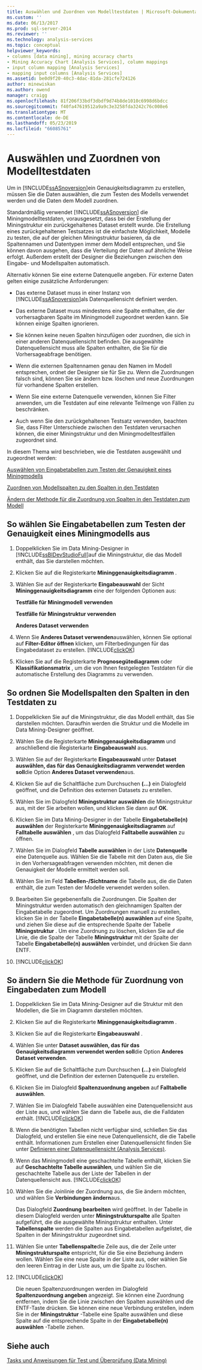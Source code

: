 ```yaml
---
title: Auswählen und Zuordnen von Modelltestdaten | Microsoft-Dokumentation
ms.custom: ''
ms.date: 06/13/2017
ms.prod: sql-server-2014
ms.reviewer: ''
ms.technology: analysis-services
ms.topic: conceptual
helpviewer_keywords:
- columns [data mining], mining accuracy charts
- Mining Accuracy Chart [Analysis Services], column mappings
- input column mapping [Analysis Services]
- mapping input columns [Analysis Services]
ms.assetid: be0d9f20-40c3-4dac-81da-281cfe724126
author: minewiskan
ms.author: owend
manager: craigg
ms.openlocfilehash: 81f206f33bdf3dbdf9d74b8de1010c6998d6bdcc
ms.sourcegitcommit: f40fa47619512a9a9c3e3258fda3242c76c008e6
ms.translationtype: MT
ms.contentlocale: de-DE
ms.lasthandoff: 05/23/2019
ms.locfileid: "66085761"
---
```

# <a name="choose-and-map-model-testing-data"></a>Auswählen und Zuordnen von Modelltestdaten
  Um in [!INCLUDE[ssASnoversion](../../includes/ssasnoversion-md.md)]ein Genauigkeitsdiagramm zu erstellen, müssen Sie die Daten auswählen, die zum Testen des Modells verwendet werden und die Daten dem Modell zuordnen.  
  
 Standardmäßig verwendet [!INCLUDE[ssASnoversion](../../includes/ssasnoversion-md.md)] die Miningmodelltestdaten, vorausgesetzt, dass bei der Erstellung der Miningstruktur ein zurückgehaltenes Dataset erstellt wurde. Die Erstellung eines zurückgehaltenen Testsatzes ist die einfachste Möglichkeit, Modelle zu testen, die auf der gleichen Miningstruktur basieren, da die Spaltennamen und Datentypen immer dem Modell entsprechen, und Sie können davon ausgehen, dass die Verteilung der Daten auf ähnliche Weise erfolgt. Außerdem erstellt der Designer die Beziehungen zwischen den Eingabe- und Modellspalten automatisch.  
  
 Alternativ können Sie eine externe Datenquelle angeben. Für externe Daten gelten einige zusätzliche Anforderungen:  
  
-   Das externe Dataset muss in einer Instanz von [!INCLUDE[ssASnoversion](../../includes/ssasnoversion-md.md)]als Datenquellensicht definiert werden.  
  
-   Das externe Dataset muss mindestens eine Spalte enthalten, die der vorhersagbaren Spalte im Miningmodell zugeordnet werden kann. Sie können einige Spalten ignorieren.  
  
-   Sie können keine neuen Spalten hinzufügen oder zuordnen, die sich in einer anderen Datenquellensicht befinden. Die ausgewählte Datenquellensicht muss alle Spalten enthalten, die Sie für die Vorhersageabfrage benötigen.  
  
-   Wenn die externen Spaltennamen genau den Namen im Modell entsprechen, ordnet der Designer sie für Sie zu. Wenn die Zuordnungen falsch sind, können Sie sie ändern bzw. löschen und neue Zuordnungen für vorhandene Spalten erstellen.  
  
-   Wenn Sie eine externe Datenquelle verwenden, können Sie Filter anwenden, um die Testdaten auf eine relevante Teilmenge von Fällen zu beschränken.  
  
-   Auch wenn Sie den zurückgehaltenen Testsatz verwenden, beachten Sie, dass Filter Unterschiede zwischen den Testdaten verursachen können, die einer Miningstruktur und den Miningmodelltestfällen zugeordnet sind.  
  
 In diesem Thema wird beschrieben, wie die Testdaten ausgewählt und zugeordnet werden:  
  
 [Auswählen von Eingabetabellen zum Testen der Genauigkeit eines Miningmodells](#bkmk_SelectInputs)  
  
 [Zuordnen von Modellspalten zu den Spalten in den Testdaten](#bkmk_MapColumns)  
  
 [Ändern der Methode für die Zuordnung von Spalten in den Testdaten zum Modell](#bkmk_ChangeMappings)  
  
##  <a name="bkmk_SelectInputs"></a> So wählen Sie Eingabetabellen zum Testen der Genauigkeit eines Miningmodells aus  
  
1.  Doppelklicken Sie im Data Mining-Designer in [!INCLUDE[ssBIDevStudioFull](../../includes/ssbidevstudiofull-md.md)]auf die Miningstruktur, die das Modell enthält, das Sie darstellen möchten.  
  
2.  Klicken Sie auf die Registerkarte **Mininggenauigkeitsdiagramm** .  
  
3.  Wählen Sie auf der Registerkarte **Eingabeauswahl** der Sicht **Mininggenauigkeitsdiagramm** eine der folgenden Optionen aus:  
  
     **Testfälle für Miningmodell verwenden**  
  
     **Testfälle für Miningstruktur verwenden**  
  
     **Anderes Dataset verwenden**  
  
4.  Wenn Sie **Anderes Dataset verwenden**auswählen, können Sie optional auf **Filter-Editor öffnen** klicken, um Filterbedingungen für das Eingabedataset zu erstellen. [!INCLUDE[clickOK](../../includes/clickok-md.md)]  
  
5.  Klicken Sie auf die Registerkarte **Prognosegütediagramm** oder **Klassifikationsmatrix** , um die von Ihnen festgelegten Testdaten für die automatische Erstellung des Diagramms zu verwenden.  
  
##  <a name="bkmk_MapColumns"></a> So ordnen Sie Modellspalten den Spalten in den Testdaten zu  
  
1.  Doppelklicken Sie auf die Miningstruktur, die das Modell enthält, das Sie darstellen möchten. Daraufhin werden die Struktur und die Modelle im Data Mining-Designer geöffnet.  
  
2.  Wählen Sie die Registerkarte **Mininggenauigkeitsdiagramm** und anschließend die Registerkarte **Eingabeauswahl** aus.  
  
3.  Wählen Sie auf der Registerkarte **Eingabeauswahl** unter **Dataset auswählen, das für das Genauigkeitsdiagramm verwendet werden soll**die Option **Anderes Dataset verwenden**aus.  
  
4.  Klicken Sie auf die Schaltfläche zum Durchsuchen **(...)**  ein Dialogfeld geöffnet, und die Definition des externen Datasets zu erstellen.  
  
5.  Wählen Sie im Dialogfeld **Miningstruktur auswählen** die Miningstruktur aus, mit der Sie arbeiten wollen, und klicken Sie dann auf **OK**.  
  
6.  Klicken Sie im Data Mining-Designer in der Tabelle **Eingabetabelle(n) auswählen** der Registerkarte **Mininggenauigkeitsdiagramm** auf **Falltabelle auswählen** , um das Dialogfeld **Falltabelle auswählen** zu öffnen.  
  
7.  Wählen Sie im Dialogfeld **Tabelle auswählen** in der Liste **Datenquelle** eine Datenquelle aus. Wählen Sie die Tabelle mit den Daten aus, die Sie in den Vorhersageabfragen verwenden möchten, mit denen die Genauigkeit der Modelle ermittelt werden soll.  
  
8.  Wählen Sie im Feld **Tabellen-/Sichtname** die Tabelle aus, die die Daten enthält, die zum Testen der Modelle verwendet werden sollen.  
  
9. Bearbeiten Sie gegebenenfalls die Zuordnungen. Die Spalten der Miningstruktur werden automatisch den gleichnamigen Spalten der Eingabetabelle zugeordnet. Um Zuordnungen manuell zu erstellen, klicken Sie in der Tabelle **Eingabetabelle(n) auswählen** auf eine Spalte, und ziehen Sie diese auf die entsprechende Spalte der Tabelle **Miningstruktur** . Um eine Zuordnung zu löschen, klicken Sie auf die Linie, die die Spalte der Tabelle **Miningstruktur** mit der Spalte der Tabelle **Eingabetabelle(n) auswählen** verbindet, und drücken Sie dann ENTF.  
  
10. [!INCLUDE[clickOK](../../includes/clickok-md.md)]  
  
##  <a name="bkmk_ChangeMappings"></a> So ändern Sie die Methode für Zuordnung von Eingabedaten zum Modell  
  
1.  Doppelklicken Sie im Data Mining-Designer auf die Struktur mit den Modellen, die Sie im Diagramm darstellen möchten.  
  
2.  Klicken Sie auf die Registerkarte **Mininggenauigkeitsdiagramm** .  
  
3.  Klicken Sie auf die Registerkarte **Eingabeauswahl** .  
  
4.  Wählen Sie unter **Dataset auswählen, das für das Genauigkeitsdiagramm verwendet werden soll**die Option **Anderes Dataset verwenden**.  
  
5.  Klicken Sie auf die Schaltfläche zum Durchsuchen **(...)**  ein Dialogfeld geöffnet, und die Definition der externen Datenquelle zu erstellen.  
  
6.  Klicken Sie im Dialogfeld **Spaltenzuordnung angeben** auf **Falltabelle auswählen**.  
  
7.  Wählen Sie im Dialogfeld Tabelle auswählen eine Datenquellensicht aus der Liste aus, und wählen Sie dann die Tabelle aus, die die Falldaten enthält. [!INCLUDE[clickOK](../../includes/clickok-md.md)]  
  
8.  Wenn die benötigten Tabellen nicht verfügbar sind, schließen Sie das Dialogfeld, und erstellen Sie eine neue Datenquellensicht, die die Tabelle enthält. Informationen zum Erstellen einer Datenquellensicht finden Sie unter [Definieren einer Datenquellensicht &#40;Analysis Services&#41;](../multidimensional-models/defining-a-data-source-view-analysis-services.md).  
  
9. Wenn das Miningmodell eine geschachtelte Tabelle enthält, klicken Sie auf **Geschachtelte Tabelle auswählen**, und wählen Sie die geschachtelte Tabelle aus der Liste der Tabellen in der Datenquellensicht aus. [!INCLUDE[clickOK](../../includes/clickok-md.md)]  
  
10. Wählen Sie die Joinlinie der Zuordnung aus, die Sie ändern möchten, und wählen Sie **Verbindungen ändern**aus.  
  
     Das Dialogfeld **Zuordnung bearbeiten** wird geöffnet. In der Tabelle in diesem Dialogfeld werden unter **Miningstrukturspalte** alle Spalten aufgeführt, die die ausgewählte Miningstruktur enthalten. Unter **Tabellenspalte** werden die Spalten aus Eingabetabellen aufgelistet, die Spalten in der Miningstruktur zugeordnet sind.  
  
11. Wählen Sie unter **Tabellenspalte**die Zeile aus, die der Zeile unter **Miningstrukturspalte** entspricht, für die Sie eine Beziehung ändern wollen. Wählen Sie eine neue Spalte in der Liste aus, oder wählen Sie den leeren Eintrag in der Liste aus, um die Spalte zu löschen.  
  
12. [!INCLUDE[clickOK](../../includes/clickok-md.md)]  
  
     Die neuen Spaltenzuordnungen werden im Dialogfeld **Spaltenzuordnung angeben** angezeigt. Sie können eine Zuordnung entfernen, indem Sie die Linie zwischen den Spalten auswählen und die ENTF-Taste drücken. Sie können eine neue Verbindung erstellen, indem Sie in der **Miningstruktur** -Tabelle eine Spalte auswählen und diese Spalte auf die entsprechende Spalte in der **Eingabetabelle(n) auswählen** -Tabelle ziehen.  
  
## <a name="see-also"></a>Siehe auch  
 [Tasks und Anweisungen für Test und Überprüfung &#40;Data Mining&#41;](testing-and-validation-tasks-and-how-tos-data-mining.md)  
  
  
